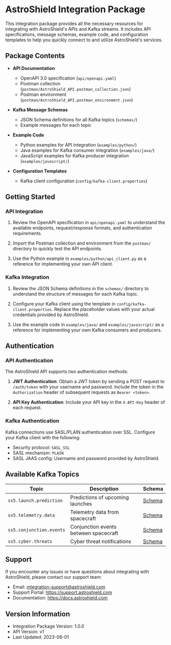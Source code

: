 # AstroShield Integration Package

This integration package provides all the necessary resources for integrating with AstroShield's APIs and Kafka streams. It includes API specifications, message schemas, example code, and configuration templates to help you quickly connect to and utilize AstroShield's services.

## Package Contents

- **API Documentation**
  - OpenAPI 3.0 specification (`api/openapi.yaml`)
  - Postman collection (`postman/AstroShield_API.postman_collection.json`)
  - Postman environment (`postman/AstroShield_API.postman_environment.json`)

- **Kafka Message Schemas**
  - JSON Schema definitions for all Kafka topics (`schemas/`)
  - Example messages for each topic

- **Example Code**
  - Python examples for API integration (`examples/python/`)
  - Java examples for Kafka consumer integration (`examples/java/`)
  - JavaScript examples for Kafka producer integration (`examples/javascript/`)

- **Configuration Templates**
  - Kafka client configuration (`config/kafka-client.properties`)

## Getting Started

### API Integration

1. Review the OpenAPI specification in `api/openapi.yaml` to understand the available endpoints, request/response formats, and authentication requirements.

2. Import the Postman collection and environment from the `postman/` directory to quickly test the API endpoints.

3. Use the Python example in `examples/python/api_client.py` as a reference for implementing your own API client.

### Kafka Integration

1. Review the JSON Schema definitions in the `schemas/` directory to understand the structure of messages for each Kafka topic.

2. Configure your Kafka client using the template in `config/kafka-client.properties`. Replace the placeholder values with your actual credentials provided by AstroShield.

3. Use the example code in `examples/java/` and `examples/javascript/` as a reference for implementing your own Kafka consumers and producers.

## Authentication

### API Authentication

The AstroShield API supports two authentication methods:

1. **JWT Authentication**: Obtain a JWT token by sending a POST request to `/auth/token` with your username and password. Include the token in the `Authorization` header of subsequent requests as `Bearer <token>`.

2. **API Key Authentication**: Include your API key in the `X-API-Key` header of each request.

### Kafka Authentication

Kafka connections use SASL/PLAIN authentication over SSL. Configure your Kafka client with the following:

- Security protocol: `SASL_SSL`
- SASL mechanism: `PLAIN`
- SASL JAAS config: Username and password provided by AstroShield

## Available Kafka Topics

| Topic | Description | Schema |
|-------|-------------|--------|
| `ss5.launch.prediction` | Predictions of upcoming launches | [Schema](schemas/ss5.launch.prediction.schema.json) |
| `ss5.telemetry.data` | Telemetry data from spacecraft | [Schema](schemas/ss5.telemetry.data.schema.json) |
| `ss5.conjunction.events` | Conjunction events between spacecraft | [Schema](schemas/ss5.conjunction.events.schema.json) |
| `ss5.cyber.threats` | Cyber threat notifications | [Schema](schemas/ss5.cyber.threats.schema.json) |

## Support

If you encounter any issues or have questions about integrating with AstroShield, please contact our support team:

- Email: integration-support@astroshield.com
- Support Portal: https://support.astroshield.com
- Documentation: https://docs.astroshield.com

## Version Information

- Integration Package Version: 1.0.0
- API Version: v1
- Last Updated: 2023-06-01 